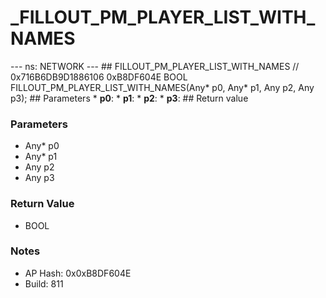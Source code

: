 # _FILLOUT_PM_PLAYER_LIST_WITH_NAMES

--- ns: NETWORK --- ## FILLOUT_PM_PLAYER_LIST_WITH_NAMES  // 0x716B6DB9D1886106 0xB8DF604E BOOL FILLOUT_PM_PLAYER_LIST_WITH_NAMES(Any* p0, Any* p1, Any p2, Any p3);   ## Parameters * **p0**: * **p1**: * **p2**: * **p3**:  ## Return value

### Parameters
* Any* p0
* Any* p1
* Any p2
* Any p3

### Return Value
* BOOL

### Notes
* AP Hash: 0x0xB8DF604E
* Build: 811

